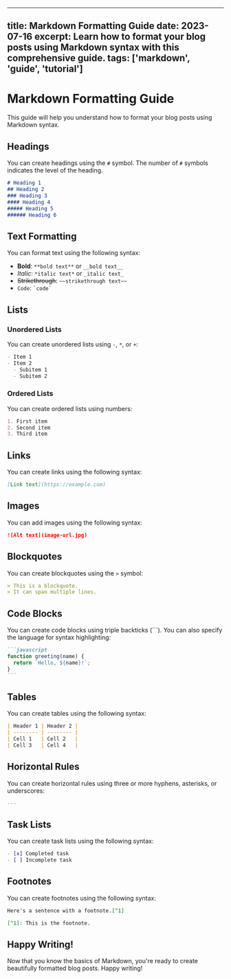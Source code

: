 
---
title: Markdown Formatting Guide
date: 2023-07-16
excerpt: Learn how to format your blog posts using Markdown syntax with this comprehensive guide.
tags: ['markdown', 'guide', 'tutorial']
---

# Markdown Formatting Guide

This guide will help you understand how to format your blog posts using Markdown syntax.

## Headings

You can create headings using the `#` symbol. The number of `#` symbols indicates the level of the heading.

```markdown
# Heading 1
## Heading 2
### Heading 3
#### Heading 4
##### Heading 5
###### Heading 6
```

## Text Formatting

You can format text using the following syntax:

- **Bold**: `**bold text**` or `__bold text__`
- *Italic*: `*italic text*` or `_italic text_`
- ~~Strikethrough~~: `~~strikethrough text~~`
- `Code`: `` `code` ``

## Lists

### Unordered Lists

You can create unordered lists using `-`, `*`, or `+`:

```markdown
- Item 1
- Item 2
  - Subitem 1
  - Subitem 2
```

### Ordered Lists

You can create ordered lists using numbers:

```markdown
1. First item
2. Second item
3. Third item
```

## Links

You can create links using the following syntax:

```markdown
[Link text](https://example.com)
```

## Images

You can add images using the following syntax:

```markdown
![Alt text](image-url.jpg)
```

## Blockquotes

You can create blockquotes using the `>` symbol:

```markdown
> This is a blockquote.
> It can span multiple lines.
```

## Code Blocks

You can create code blocks using triple backticks (```). You can also specify the language for syntax highlighting:

````markdown
```javascript
function greeting(name) {
  return `Hello, ${name}!`;
}
```
````

## Tables

You can create tables using the following syntax:

```markdown
| Header 1 | Header 2 |
| -------- | -------- |
| Cell 1   | Cell 2   |
| Cell 3   | Cell 4   |
```

## Horizontal Rules

You can create horizontal rules using three or more hyphens, asterisks, or underscores:

```markdown
---
```

## Task Lists

You can create task lists using the following syntax:

```markdown
- [x] Completed task
- [ ] Incomplete task
```

## Footnotes

You can create footnotes using the following syntax:

```markdown
Here's a sentence with a footnote.[^1]

[^1]: This is the footnote.
```

## Happy Writing!

Now that you know the basics of Markdown, you're ready to create beautifully formatted blog posts. Happy writing!
